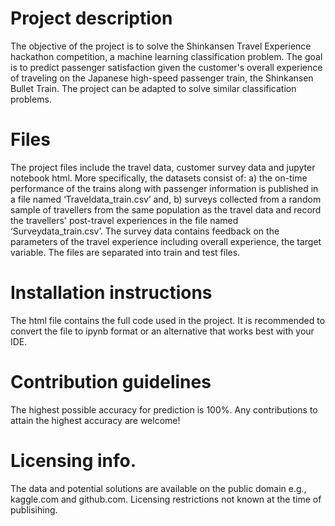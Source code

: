 # Project description 
The objective of the project is to solve the Shinkansen Travel Experience hackathon competition, a machine learning classification problem. The goal is to predict passenger satisfaction  given the customer's overall experience of traveling on the Japanese high-speed passenger train, the Shinkansen Bullet Train. The project can be adapted to solve similar classification problems.
# Files 
The project files include the travel data, customer survey data and jupyter notebook html. More specifically, the datasets consist of: a) the on-time performance of the trains along with passenger information is published in a file named ‘Traveldata_train.csv’ and, b) surveys collected from a random sample of travellers from the same population as the travel data and record the travellers' post-travel experiences in the file named ‘Surveydata_train.csv’. The survey data contains feedback on the parameters of the travel experience including overall experience, the target variable. The files are separated into train and test files.
# Installation instructions 
The html file contains the full code used in the project. It is recommended to convert the file to ipynb format or an alternative that works best with your IDE.
# Contribution guidelines
The highest possible accuracy for prediction is 100%. Any contributions to attain the highest accuracy are welcome! 
# Licensing info.
The data and potential solutions are available on the public domain e.g., kaggle.com and github.com. Licensing restrictions not known at the time of publisihing. 
